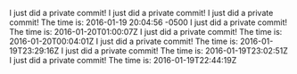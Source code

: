 I just did a private commit!
I just did a private commit!
I just did a private commit! The time is: 2016-01-19 20:04:56 -0500
I just did a private commit! The time is: 2016-01-20T01:00:07Z
I just did a private commit! The time is: 2016-01-20T00:04:01Z
I just did a private commit! The time is: 2016-01-19T23:29:16Z
I just did a private commit! The time is: 2016-01-19T23:02:51Z
I just did a private commit! The time is: 2016-01-19T22:44:19Z
